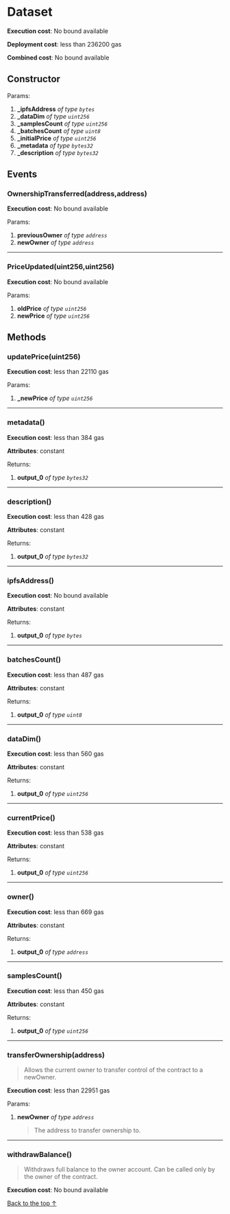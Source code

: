 # Dataset


**Execution cost**: No bound available

**Deployment cost**: less than 236200 gas

**Combined cost**: No bound available

## Constructor



Params:

1. **_ipfsAddress** *of type `bytes`*
2. **_dataDim** *of type `uint256`*
3. **_samplesCount** *of type `uint256`*
4. **_batchesCount** *of type `uint8`*
5. **_initialPrice** *of type `uint256`*
6. **_metadata** *of type `bytes32`*
7. **_description** *of type `bytes32`*

## Events
### OwnershipTransferred(address,address)


**Execution cost**: No bound available


Params:

1. **previousOwner** *of type `address`*
2. **newOwner** *of type `address`*

--- 
### PriceUpdated(uint256,uint256)


**Execution cost**: No bound available


Params:

1. **oldPrice** *of type `uint256`*
2. **newPrice** *of type `uint256`*


## Methods
### updatePrice(uint256)


**Execution cost**: less than 22110 gas


Params:

1. **_newPrice** *of type `uint256`*


--- 
### metadata()


**Execution cost**: less than 384 gas

**Attributes**: constant



Returns:


1. **output_0** *of type `bytes32`*

--- 
### description()


**Execution cost**: less than 428 gas

**Attributes**: constant



Returns:


1. **output_0** *of type `bytes32`*

--- 
### ipfsAddress()


**Execution cost**: No bound available

**Attributes**: constant



Returns:


1. **output_0** *of type `bytes`*

--- 
### batchesCount()


**Execution cost**: less than 487 gas

**Attributes**: constant



Returns:


1. **output_0** *of type `uint8`*

--- 
### dataDim()


**Execution cost**: less than 560 gas

**Attributes**: constant



Returns:


1. **output_0** *of type `uint256`*

--- 
### currentPrice()


**Execution cost**: less than 538 gas

**Attributes**: constant



Returns:


1. **output_0** *of type `uint256`*

--- 
### owner()


**Execution cost**: less than 669 gas

**Attributes**: constant



Returns:


1. **output_0** *of type `address`*

--- 
### samplesCount()


**Execution cost**: less than 450 gas

**Attributes**: constant



Returns:


1. **output_0** *of type `uint256`*

--- 
### transferOwnership(address)
>
> Allows the current owner to transfer control of the contract to a newOwner.


**Execution cost**: less than 22951 gas


Params:

1. **newOwner** *of type `address`*

    > The address to transfer ownership to.



--- 
### withdrawBalance()
>
>Withdraws full balance to the owner account. Can be called only by the owner of the contract.


**Execution cost**: No bound available




[Back to the top ↑](#dataset)
